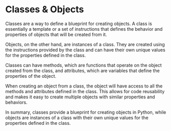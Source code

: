 # Classes & Objects

Classes are a way to define a blueprint for creating objects. A class is essentially a template or a set of instructions that defines the behavior and properties of objects that will be created from it.

Objects, on the other hand, are instances of a class. They are created using the instructions provided by the class and can have their own unique values for the properties defined in the class.

Classes can have methods, which are functions that operate on the object created from the class, and attributes, which are variables that define the properties of the object.

When creating an object from a class, the object will have access to all the methods and attributes defined in the class. This allows for code reusability and makes it easy to create multiple objects with similar properties and behaviors.

In summary, classes provide a blueprint for creating objects in Python, while objects are instances of a class with their own unique values for the properties defined in the class.
